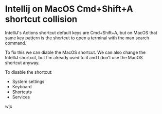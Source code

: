 # Intellij on MacOS Cmd+Shift+A shortcut collision

IntelliJ's Actions shortcut default keys are Cmd+Shift+A, but on MacOS 
that same key pattern is the shortcut to open a terminal with the man 
search command.

To fix this we can diable the MacOS shortcut. We can also change the 
IntelliJ shortcut, but I'm already used to it and I don't use the MacOS 
shortcut anyway.

To disable the shortcut: 
- System settings
- Keyboard
- Shortcuts
- Services


*wip*